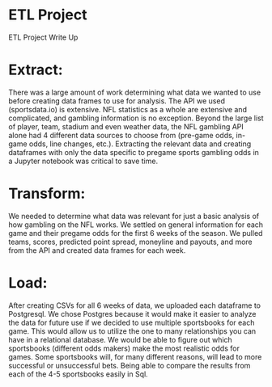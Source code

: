 # ETL Project
ETL Project Write Up

# Extract: 

There was a large amount of work determining what data we wanted to use before creating data frames to use for analysis. The API we used (sportsdata.io) is extensive. NFL statistics as a whole are extensive and complicated, and gambling information is no exception. Beyond the large list of player, team, stadium and even weather data, the NFL gambling API alone had 4 different data sources to choose from (pre-game odds, in-game odds, line changes, etc.). Extracting the relevant data and creating dataframes with only the data specific to pregame sports gambling odds in a Jupyter notebook was critical to save time. 

# Transform: 

We needed to determine what data was relevant for just a basic analysis of how gambling on the NFL works. We settled on general information for each game and their pregame odds for the first 6 weeks of the season. We pulled teams, scores, predicted point spread, moneyline and payouts, and more from the API and created data frames for each week. 

# Load: 

After creating CSVs for all 6 weeks of data, we uploaded each dataframe to Postgresql. We chose Postgres because it would make it easier to analyze the data for future use if we decided to use multiple sportsbooks for each game. This would allow us to utilize the one to many relationships you can have in a relational database. We would be able to figure out which sportsbooks (different odds makers) make the most realistic odds for games. Some sportsbooks will, for many different reasons, will lead to more successful or unsuccessful bets. Being able to compare the results from each of the 4-5 sportsbooks easily in Sql.
